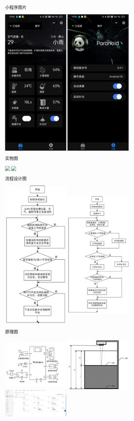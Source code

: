 <p>小程序图片</p>
<img align="center" width="200" src="./images/wxapp.jpg" />
<img align="center" width="200" src="./images/wxapp2.jpg" />

<p>实物图</p>
<img align="center" width="200" src="./images/%E5%AE%9E%E7%89%A9%E4%BF%AF%E8%A7%86%E5%9B%BE.jpg" />
<img align="center" width="200" src="./images/%E5%AE%9E%E7%89%A9%E6%AD%A3%E8%A7%86%E5%9B%BE.jpg" />

<p>流程设计图</p>
<img align="center" width="200" src="./images/%E5%BE%AE%E4%BF%A1%E5%B0%8F%E7%A8%8B%E5%BA%8F%E6%B5%81%E7%A8%8B%E5%9B%BE.png" />
<img align="center" width="200" src="./images/%E5%8D%95%E7%89%87%E6%9C%BA%E7%A8%8B%E5%BA%8F%E6%B5%81%E7%A8%8B%E5%9B%BE.png" />

<p>原理图</p>
<img align="center" width="200" src="./images/%E7%A1%AC%E4%BB%B6%E7%94%B5%E8%B7%AF%E5%9B%BE.png" />
<img align="center" width="200" src="./images/%E8%B6%85%E5%A3%B0%E6%B3%A2%E6%B5%8B%E9%87%8F%E5%8E%9F%E7%90%86.png" />
<img align="center" width="200" src="./images/%E9%98%BF%E9%87%8C%E4%BA%91iot.png" />
